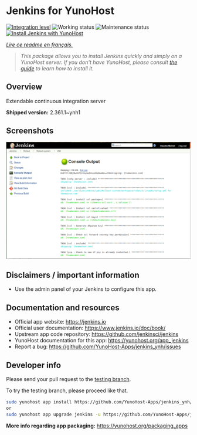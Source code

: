 <!--
N.B.: This README was automatically generated by https://github.com/YunoHost/apps/tree/master/tools/README-generator
It shall NOT be edited by hand.
-->

# Jenkins for YunoHost

[![Integration level](https://dash.yunohost.org/integration/jenkins.svg)](https://dash.yunohost.org/appci/app/jenkins) ![Working status](https://ci-apps.yunohost.org/ci/badges/jenkins.status.svg) ![Maintenance status](https://ci-apps.yunohost.org/ci/badges/jenkins.maintain.svg)  
[![Install Jenkins with YunoHost](https://install-app.yunohost.org/install-with-yunohost.svg)](https://install-app.yunohost.org/?app=jenkins)

*[Lire ce readme en français.](./README_fr.md)*

> *This package allows you to install Jenkins quickly and simply on a YunoHost server.
If you don't have YunoHost, please consult [the guide](https://yunohost.org/#/install) to learn how to install it.*

## Overview

Extendable continuous integration server

**Shipped version:** 2.361.1~ynh1

## Screenshots

![Screenshot of Jenkins](./doc/screenshots/screenshot1.png)

## Disclaimers / important information

* Use the admin panel of your Jenkins to configure this app.

## Documentation and resources

* Official app website: <https://jenkins.io>
* Official user documentation: <https://www.jenkins.io/doc/book/>
* Upstream app code repository: <https://github.com/jenkinsci/jenkins>
* YunoHost documentation for this app: <https://yunohost.org/app_jenkins>
* Report a bug: <https://github.com/YunoHost-Apps/jenkins_ynh/issues>

## Developer info

Please send your pull request to the [testing branch](https://github.com/YunoHost-Apps/jenkins_ynh/tree/testing).

To try the testing branch, please proceed like that.

``` bash
sudo yunohost app install https://github.com/YunoHost-Apps/jenkins_ynh/tree/testing --debug
or
sudo yunohost app upgrade jenkins -u https://github.com/YunoHost-Apps/jenkins_ynh/tree/testing --debug
```

**More info regarding app packaging:** <https://yunohost.org/packaging_apps>

